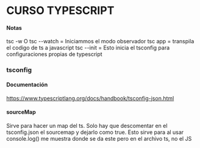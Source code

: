 # CURSO TYPESCRIPT

#### Notas
tsc -w O tsc --watch = Iniciammos el modo observador
tsc app = transpila el codigo de ts a javascript
tsc --init = Esto inicia el tsconfig para configuraciones propias de typescript

### tsconfig

#### Documentación
https://www.typescriptlang.org/docs/handbook/tsconfig-json.html

#### sourceMap
Sirve para hacer un map del ts. Solo hay que descomentar en el tsconfig.json el sourcemap y dejarlo como true.
Esto sirve para al usar console.log() me muestra donde se da este pero en el archivo ts, no el JS